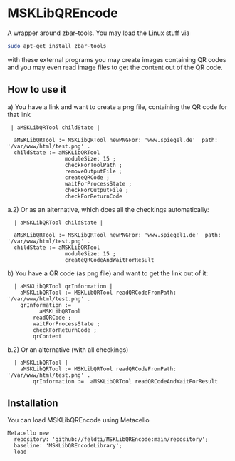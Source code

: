 # MSKLibQREncode
A wrapper around zbar-tools. You may load the Linux stuff via

```Bash
sudo apt-get install zbar-tools
```

with these external programs you may create images containing QR codes and you may even read image files to get the content out of the QR code.

## How to use it

a) You have a link and want to create a png file, containing the QR code for that link

```Smalltalk
 | aMSKLibQRTool childState |

  aMSKLibQRTool := MSKLibQRTool newPNGFor: 'www.spiegel.de'  path: '/var/www/html/test.png' .
  childState := aMSKLibQRTool
                  moduleSize: 15 ;
                  checkForToolPath ;
                  removeOutputFile ;
                  createQRCode ;
                  waitForProcessState ;
                  checkForOutputFile ;
                  checkForReturnCode
```
a.2) Or as an alternative, which does all the checkings automatically:

```Smalltalk
  | aMSKLibQRTool childState |

  aMSKLibQRTool := MSKLibQRTool newPNGFor: 'www.spiegel1.de'  path: '/var/www/html/test.png' .
  childState := aMSKLibQRTool
                  moduleSize: 15 ;
                  createQRCodeAndWaitForResult
```

b) You have a QR code (as png file) and want to get the link out of it:

```Smalltalk
  | aMSKLibQRTool qrInformation |
	aMSKLibQRTool := MSKLibQRTool readQRCodeFromPath: '/var/www/html/test.png' .
	qrInformation := 
	      aMSKLibQRTool
		readQRCode ;
		waitForProcessState ;
		checkForReturnCode ;
		qrContent
```


b.2) Or an alternative (with all checkings)

```Smalltalk
  | aMSKLibQRTool |
  	aMSKLibQRTool := MSKLibQRTool readQRCodeFromPath: '/var/www/html/test.png' .
		qrInformation :=  aMSKLibQRTool readQRCodeAndWaitForResult
```

## Installation

You can load MSKLibQREncode using Metacello

```Smalltalk
Metacello new
  repository: 'github://feldti/MSKLibQREncode:main/repository';
  baseline: 'MSKLibQREncodeLibrary';
  load
```
